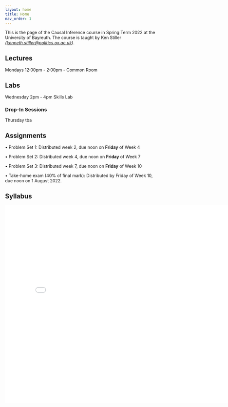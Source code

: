 ```yaml
---
layout: home
title: Home
nav_order: 1
---
```




This is the page of the Causal Inference course in Spring Term 2022 at the University of Bayreuth. The course is taught by Ken Stiller *(kenneth.stiller@politics.ox.ac.uk)*.


## Lectures

Mondays 12:00pm - 2:00pm - Common Room

## Labs

Wednesday 2pm - 4pm Skills Lab 

### Drop-In Sessions

Thursday tba


## Assignments

• Problem Set 1: Distributed week 2, due noon on **Friday** of Week 4

• Problem Set 2: Distributed week 4, due noon on **Friday** of Week 7

• Problem Set 3: Distributed week 7, due noon on **Friday** of Week 10

• Take-home exam (40% of final mark): Distributed by Friday of Week 10, due noon on 1 August 2022.


## Syllabus


<embed src="ci_HT22_syllabus.pdf" width="800" height="650" 
 type="application/pdf">
